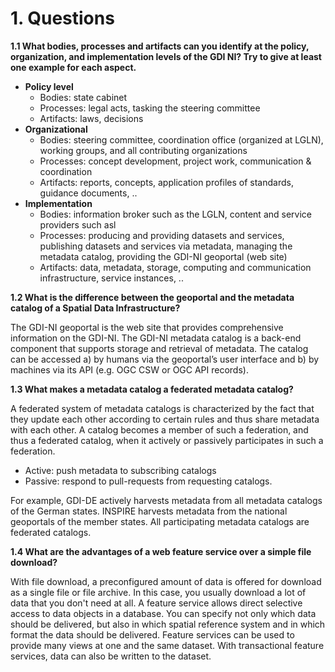 # 1. Questions

**1.1 What bodies, processes and artifacts can you identify at the policy, organization, and implementation levels of the GDI NI? Try to give at least one example for each aspect.**

   
   - **Policy level**
      - Bodies: state cabinet
      - Processes: legal acts, tasking the steering committee 
      - Artifacts: laws, decisions
   - **Organizational**
      - Bodies: steering committee, coordination office (organized at LGLN), working groups, and all contributing organizations
      - Processes: concept development, project work, communication & coordination
      - Artifacts: reports, concepts, application profiles of standards, guidance documents, ..
   - **Implementation**
      - Bodies: information broker such as the LGLN, content and service providers such asl 
      - Processes: producing and providing datasets and services, publishing datasets and services via metadata, managing the metadata catalog, providing the GDI-NI geoportal (web site)
      - Artifacts: data, metadata, storage, computing and communication infrastructure, service instances, .. 


**1.2 What is the difference between the geoportal and the metadata catalog of a Spatial Data Infrastructure?** 

  The GDI-NI geoportal is the web site that provides comprehensive information on the GDI-NI. The GDI-NI metadata catalog is a back-end component that supports storage and retrieval of metadata. The catalog can be accessed a) by humans via the geoportal’s user interface and b) by machines via its API (e.g. OGC CSW or OGC API records).  

**1.3 What makes a metadata catalog a federated metadata catalog?**

   A federated system of metadata catalogs is characterized by the fact that they update each other according to certain rules and thus share metadata with each other. A catalog becomes a member of such a federation, and thus a federated catalog, when it actively or passively participates in such a federation. 
- Active: push metadata to subscribing catalogs
- Passive: respond to pull-requests from requesting catalogs.

For example, GDI-DE actively harvests metadata from all metadata catalogs of the German states. INSPIRE harvests metadata from the national geoportals of the member states. All participating metadata catalogs are federated catalogs.

**1.4 What are the advantages of a web feature service over a simple file download?**

   With file download, a preconfigured amount of data is offered for download as a single file or file archive. In this case, you usually download a lot of data that you don't need at all. A feature service allows direct selective access to data objects in a database. You can specify not only which data should be delivered, but also in which spatial reference system and in which format the data should be delivered. Feature services can be used to provide many views at one and the same dataset. With transactional feature services, data can also be written to the dataset.
